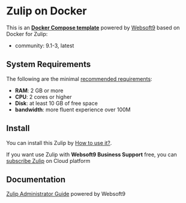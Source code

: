 # Zulip on Docker  

This is an **[Docker Compose template](https://github.com/Websoft9/docker-library)** powered by [Websoft9](https://www.websoft9.com) based on Docker for Zulip:


 - community:  9.1-3, latest


## System Requirements

The following are the minimal [recommended requirements](https://zulip.readthedocs.io/en/latest/production/requirements.html):

* **RAM**: 2 GB or more
* **CPU**: 2 cores or higher
* **Disk**: at least 10 GB of free space
* **bandwidth**: more fluent experience over 100M  

## Install

You can install this Zulip by [How to use it?](https://github.com/Websoft9/docker-library#how-to-use-it).   

If you want use Zulip with **Websoft9 Business Support** free, you can [subscribe Zulip](https://www.websoft9.com/apps) on Cloud platform

## Documentation

[Zulip Administrator Guide](https://support.websoft9.com/docs/zulip) powered by Websoft9